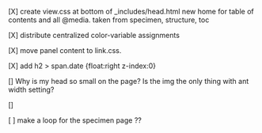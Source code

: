 [X] create view.css at bottom of \_includes/head.html
new home for table of contents and all @media. taken from specimen, structure, toc

[X] distribute centralized color-variable assignments

[X] move panel content to link.css.

[X] add h2 > span.date {float:right z-index:0}

[] Why is my head so small on the page? Is the img the only thing with ant width setting?

[]

[ ] make a loop for the specimen page ??
